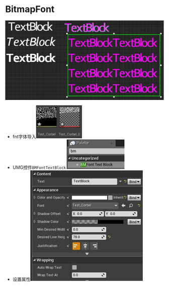 # BitmapFont

![test](https://raw.githubusercontent.com/RealGameLab/BitmapFont/master/Resources/test.jpg)

- fnt字体导入![font](https://raw.githubusercontent.com/RealGameLab/BitmapFont/master/Resources/font.jpg)
- UMG控件`BMFontTextBlock`![widget](https://raw.githubusercontent.com/RealGameLab/BitmapFont/master/Resources/widget.jpg)
- 设置属性![attribute](https://raw.githubusercontent.com/RealGameLab/BitmapFont/master/Resources/attribute.jpg)